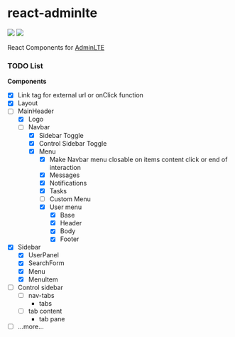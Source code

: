 # react-adminlte

![](https://travis-ci.org/falmar/react-adminlte.svg?branch=master)
![](https://img.shields.io/codecov/c/github/falmar/react-adminlte.svg)

React Components for [AdminLTE](https://github.com/almasaeed2010/AdminLTE)


### TODO List

**Components**

- [x] Link <a> tag for external url or onClick function
- [x] Layout
- [ ] MainHeader
  - [x] Logo
  - [ ] Navbar    
    - [x] Sidebar Toggle
    - [x] Control Sidebar Toggle
    - [x] Menu
      - [x] Make Navbar menu closable on items content click or end of interaction
      - [x] Messages
      - [x] Notifications
      - [x] Tasks
      - [ ] Custom Menu
      - [x] User menu
        - [x] Base
        - [x] Header
        - [x] Body
        - [x] Footer
- [x] Sidebar
  - [x] UserPanel
  - [x] SearchForm
  - [x] Menu
  - [x] MenuItem
- [ ] Control sidebar
  - [ ] nav-tabs
    - tabs
  - [ ] tab content
    - tab pane
- [ ] ...more...
